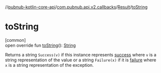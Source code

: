 //[pubnub-kotlin-core-api](../../../index.md)/[com.pubnub.api.v2.callbacks](../index.md)/[Result](index.md)/[toString](to-string.md)

# toString

[common]\
open override fun [toString](to-string.md)(): [String](https://kotlinlang.org/api/core/kotlin-stdlib/kotlin/-string/index.html)

Returns a string `Success(v)` if this instance represents [success](is-success.md) where `v` is a string representation of the value or a string `Failure(x)` if it is [failure](is-failure.md) where `x` is a string representation of the exception.
